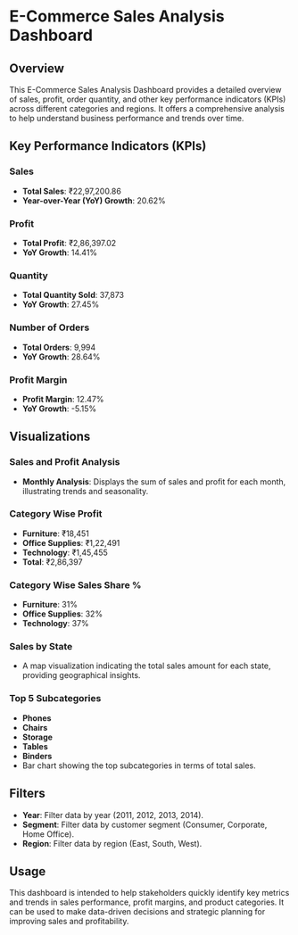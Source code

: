 # E-Commerce Sales Analysis Dashboard

## Overview

This E-Commerce Sales Analysis Dashboard provides a detailed overview of sales, profit, order quantity, and other key performance indicators (KPIs) across different categories and regions. It offers a comprehensive analysis to help understand business performance and trends over time.

## Key Performance Indicators (KPIs)

### Sales
- **Total Sales**: ₹22,97,200.86
- **Year-over-Year (YoY) Growth**: 20.62%

### Profit
- **Total Profit**: ₹2,86,397.02
- **YoY Growth**: 14.41%

### Quantity
- **Total Quantity Sold**: 37,873
- **YoY Growth**: 27.45%

### Number of Orders
- **Total Orders**: 9,994
- **YoY Growth**: 28.64%

### Profit Margin
- **Profit Margin**: 12.47%
- **YoY Growth**: -5.15%

## Visualizations

### Sales and Profit Analysis
- **Monthly Analysis**: Displays the sum of sales and profit for each month, illustrating trends and seasonality.

### Category Wise Profit
- **Furniture**: ₹18,451
- **Office Supplies**: ₹1,22,491
- **Technology**: ₹1,45,455
- **Total**: ₹2,86,397

### Category Wise Sales Share %
- **Furniture**: 31%
- **Office Supplies**: 32%
- **Technology**: 37%

### Sales by State
- A map visualization indicating the total sales amount for each state, providing geographical insights.

### Top 5 Subcategories
- **Phones**
- **Chairs**
- **Storage**
- **Tables**
- **Binders**
- Bar chart showing the top subcategories in terms of total sales.

## Filters
- **Year**: Filter data by year (2011, 2012, 2013, 2014).
- **Segment**: Filter data by customer segment (Consumer, Corporate, Home Office).
- **Region**: Filter data by region (East, South, West).

## Usage
This dashboard is intended to help stakeholders quickly identify key metrics and trends in sales performance, profit margins, and product categories. It can be used to make data-driven decisions and strategic planning for improving sales and profitability.
